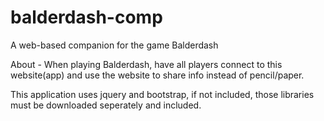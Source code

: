 # balderdash-comp
A web-based companion for the game Balderdash

About - When playing Balderdash, have all players connect to this website(app) 
and use the website to share info instead of pencil/paper.

This application uses jquery and bootstrap, if not included, those libraries 
must be downloaded seperately and included.
